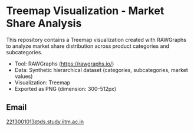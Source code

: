 # Treemap Visualization - Market Share Analysis

This repository contains a Treemap visualization created with RAWGraphs to analyze market share distribution across product categories and subcategories.

- Tool: RAWGraphs (https://rawgraphs.io/)
- Data: Synthetic hierarchical dataset (categories, subcategories, market values)
- Visualization: Treemap
- Exported as PNG (dimension: 300–512px)

## Email
22f3001013@ds.study.iitm.ac.in
